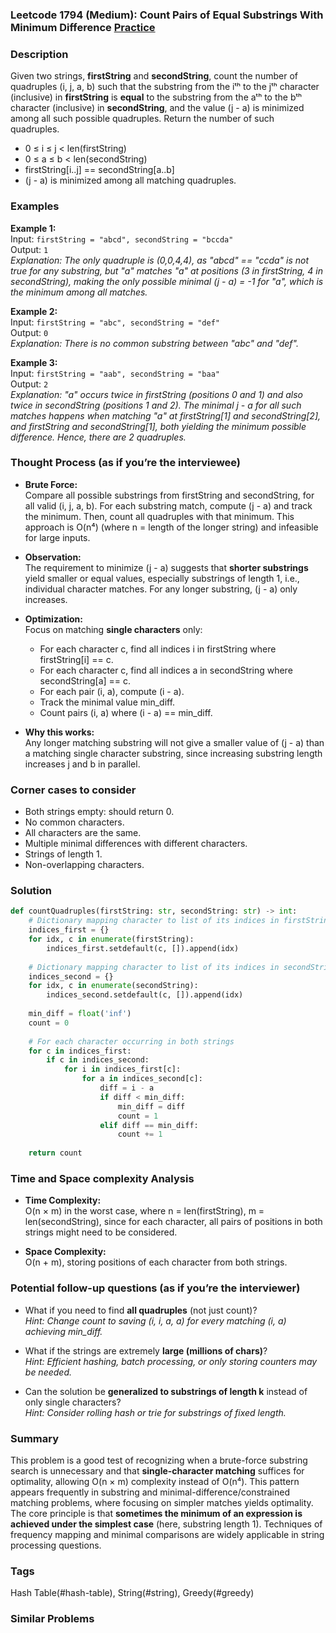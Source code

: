 ### Leetcode 1794 (Medium): Count Pairs of Equal Substrings With Minimum Difference [Practice](https://leetcode.com/problems/count-pairs-of-equal-substrings-with-minimum-difference)

### Description  
Given two strings, **firstString** and **secondString**, count the number of quadruples (i, j, a, b) such that the substring from the iᵗʰ to the jᵗʰ character (inclusive) in **firstString** is **equal** to the substring from the aᵗʰ to the bᵗʰ character (inclusive) in **secondString**, and the value (j - a) is minimized among all such possible quadruples. Return the number of such quadruples.

- 0 ≤ i ≤ j < len(firstString)
- 0 ≤ a ≤ b < len(secondString)
- firstString[i..j] == secondString[a..b]
- (j - a) is minimized among all matching quadruples.

### Examples  

**Example 1:**  
Input: `firstString = "abcd", secondString = "bccda"`  
Output: `1`  
*Explanation: The only quadruple is (0,0,4,4), as "abcd" == "ccda" is not true for any substring, but "a" matches "a" at positions (3 in firstString, 4 in secondString), making the only possible minimal (j - a) = -1 for "a", which is the minimum among all matches.*

**Example 2:**  
Input: `firstString = "abc", secondString = "def"`  
Output: `0`  
*Explanation: There is no common substring between "abc" and "def".*

**Example 3:**  
Input: `firstString = "aab", secondString = "baa"`  
Output: `2`  
*Explanation: "a" occurs twice in firstString (positions 0 and 1) and also twice in secondString (positions 1 and 2). The minimal j - a for all such matches happens when matching "a" at firstString[1] and secondString[2], and firstString and secondString[1], both yielding the minimum possible difference. Hence, there are 2 quadruples.*

### Thought Process (as if you’re the interviewee)  

- **Brute Force:**  
  Compare all possible substrings from firstString and secondString, for all valid (i, j, a, b). For each substring match, compute (j - a) and track the minimum. Then, count all quadruples with that minimum. This approach is O(n⁴) (where n = length of the longer string) and infeasible for large inputs.

- **Observation:**  
  The requirement to minimize (j - a) suggests that **shorter substrings** yield smaller or equal values, especially substrings of length 1, i.e., individual character matches. For any longer substring, (j - a) only increases.

- **Optimization:**  
  Focus on matching **single characters** only:
    - For each character c, find all indices i in firstString where firstString[i] == c.
    - For each character c, find all indices a in secondString where secondString[a] == c.
    - For each pair (i, a), compute (i - a).
    - Track the minimal value min_diff.
    - Count pairs (i, a) where (i - a) == min_diff.

- **Why this works:**  
  Any longer matching substring will not give a smaller value of (j - a) than a matching single character substring, since increasing substring length increases j and b in parallel.

### Corner cases to consider  
- Both strings empty: should return 0.
- No common characters.
- All characters are the same.
- Multiple minimal differences with different characters.
- Strings of length 1.
- Non-overlapping characters.

### Solution

```python
def countQuadruples(firstString: str, secondString: str) -> int:
    # Dictionary mapping character to list of its indices in firstString
    indices_first = {}
    for idx, c in enumerate(firstString):
        indices_first.setdefault(c, []).append(idx)
        
    # Dictionary mapping character to list of its indices in secondString
    indices_second = {}
    for idx, c in enumerate(secondString):
        indices_second.setdefault(c, []).append(idx)
    
    min_diff = float('inf')
    count = 0
    
    # For each character occurring in both strings
    for c in indices_first:
        if c in indices_second:
            for i in indices_first[c]:
                for a in indices_second[c]:
                    diff = i - a
                    if diff < min_diff:
                        min_diff = diff
                        count = 1
                    elif diff == min_diff:
                        count += 1
                    
    return count
```

### Time and Space complexity Analysis  

- **Time Complexity:**  
  O(n × m) in the worst case, where n = len(firstString), m = len(secondString), since for each character, all pairs of positions in both strings might need to be considered.

- **Space Complexity:**  
  O(n + m), storing positions of each character from both strings.

### Potential follow-up questions (as if you’re the interviewer)  

- What if you need to find **all quadruples** (not just count)?  
  *Hint: Change count to saving (i, i, a, a) for every matching (i, a) achieving min_diff.*

- What if the strings are extremely **large (millions of chars)**?  
  *Hint: Efficient hashing, batch processing, or only storing counters may be needed.*

- Can the solution be **generalized to substrings of length k** instead of only single characters?  
  *Hint: Consider rolling hash or trie for substrings of fixed length.*

### Summary
This problem is a good test of recognizing when a brute-force substring search is unnecessary and that **single-character matching** suffices for optimality, allowing O(n × m) complexity instead of O(n⁴). This pattern appears frequently in substring and minimal-difference/constrained matching problems, where focusing on simpler matches yields optimality. The core principle is that **sometimes the minimum of an expression is achieved under the simplest case** (here, substring length 1). Techniques of frequency mapping and minimal comparisons are widely applicable in string processing questions.

### Tags
Hash Table(#hash-table), String(#string), Greedy(#greedy)

### Similar Problems
